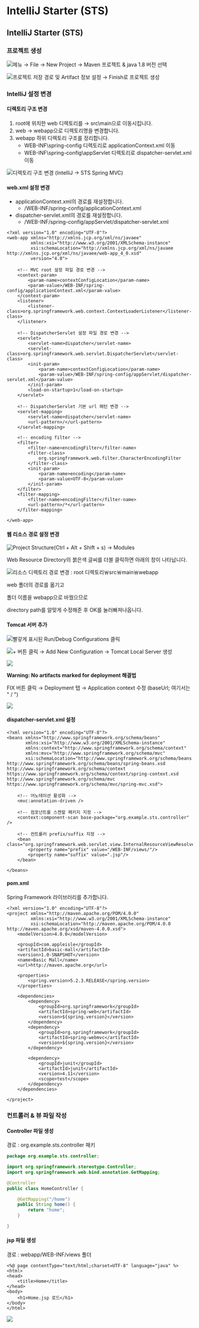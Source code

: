 # IntelliJ Starter (STS)

## IntelliJ Starter (STS)

### 프로젝트 생성

![메뉴 → File → New Project → Maven 프로젝트 & java 1.8 버전 선택](https://files.gitbook.com/v0/b/gitbook-28427.appspot.com/o/assets%2F-MXegyfBR1nI\_53AOjXG%2F-MXetwhXV3EJGKlu27U3%2F-MXgbd30tMtVnBZBQjIn%2Fimage.png?alt=media\&token=12b14775-30ba-4d06-9f9b-a2a6d5b5e469)

![프로젝트 저장 경로 및 Artifact 정보 설정 → Finish로 프로젝트 생성](https://files.gitbook.com/v0/b/gitbook-28427.appspot.com/o/assets%2F-MXegyfBR1nI\_53AOjXG%2F-MXetwhXV3EJGKlu27U3%2F-MXgc4RK-K58QdiKtz-B%2Fimage.png?alt=media\&token=03de7f6d-feb0-488f-b537-f47a051fcd4d)

### IntelliJ 설정 변경

#### 디렉토리 구조 변경

1. root에 위치한 web 디렉토리를 → src\main으로 이동시킵니다.
2. web → webapp으로 디렉토리명을 변경합니다.
3. webapp 하위 디렉토리 구조를 정리합니다.
   * WEB-INF\spring-config 디렉토리로 applicationContext.xml 이동
   * WEB-INF\spring-config\appServlet 디렉토리로 dispatcher-servlet.xml 이동

![디렉토리 구조 변경 (IntelliJ → STS Spring MVC)](https://files.gitbook.com/v0/b/gitbook-28427.appspot.com/o/assets%2F-MXegyfBR1nI\_53AOjXG%2F-MXge0vCdVdHzH6r0BYy%2F-MXgfC7qHNzsRsRHQxBi%2Fimage.png?alt=media\&token=45aefcd2-058e-4807-a903-2f86a5cbe6e6)

#### web.xml 설정 변경

* applicationContext.xml의 경로를 재설정합니다.
  * /WEB-INF/spring-config/applicationContext.xml
* dispatcher-servlet.xml의 경로를 재설정합니다.
  * /WEB-INF/spring-config/appServlet/dispatcher-servlet.xml

```markup
<?xml version="1.0" encoding="UTF-8"?>
<web-app xmlns="http://xmlns.jcp.org/xml/ns/javaee"
         xmlns:xsi="http://www.w3.org/2001/XMLSchema-instance"
         xsi:schemaLocation="http://xmlns.jcp.org/xml/ns/javaee http://xmlns.jcp.org/xml/ns/javaee/web-app_4_0.xsd"
         version="4.0">

    <!-- MVC root 설정 파일 경로 변경 -->
    <context-param>
        <param-name>contextConfigLocation</param-name>
        <param-value>/WEB-INF/spring-config/applicationContext.xml</param-value>
    </context-param>
    <listener>
        <listener-class>org.springframework.web.context.ContextLoaderListener</listener-class>
    </listener>

    <!-- DispatcherServlet 설정 파일 경로 변경 -->
    <servlet>
        <servlet-name>dispatcher</servlet-name>
        <servlet-class>org.springframework.web.servlet.DispatcherServlet</servlet-class>
        <init-param>
            <param-name>contextConfigLocation</param-name>
            <param-value>/WEB-INF/spring-config/appServlet/dispatcher-servlet.xml</param-value>
        </init-param>
        <load-on-startup>1</load-on-startup>
    </servlet>

    <!-- DispatcherServlet 기본 url 패턴 변경 -->
    <servlet-mapping>
        <servlet-name>dispatcher</servlet-name>
        <url-pattern>/</url-pattern>
    </servlet-mapping>

    <!-- encoding filter -->
    <filter>
        <filter-name>encodingFilter</filter-name>
        <filter-class>
            org.springframework.web.filter.CharacterEncodingFilter
        </filter-class>
        <init-param>
            <param-name>encoding</param-name>
            <param-value>UTF-8</param-value>
        </init-param>
    </filter>
    <filter-mapping>
        <filter-name>encodingFilter</filter-name>
        <url-pattern>/*</url-pattern>
    </filter-mapping>

</web-app>
```

#### 웹 리소스 경로 설정 변경

![Project Structure(Ctrl + Alt + Shift + s) → Modules](https://files.gitbook.com/v0/b/gitbook-28427.appspot.com/o/assets%2F-MXegyfBR1nI\_53AOjXG%2F-MXghX7mPaea6ME24Q5d%2F-MXghjbSzb8Y-w-k6\_I-%2Fimage.png?alt=media\&token=611c284f-918d-4c67-b22a-33763e449b70)

Web Resource Directory의 붉은색 글씨를 더블 클릭하면 아래의 창이 나타납니다.

![리소스 디렉토리 경로 변경 : root 디렉토리￦src￦main￦webapp](https://files.gitbook.com/v0/b/gitbook-28427.appspot.com/o/assets%2F-MXegyfBR1nI\_53AOjXG%2F-MXghX7mPaea6ME24Q5d%2F-MXgjV5J1oHll4tF9-UQ%2Fimage.png?alt=media\&token=f87be809-4ae4-4abe-89e6-d68a83cf5dec)

web 폴더의 경로를 옮기고

폴더 이름을 webapp으로 바꿨으므로

directory path를 알맞게 수정해준 후 OK를 눌러빠져나옵니다.

#### Tomcat 서버 추가

![빨갛게 표시된 Run/Debug Configurations 클릭](https://files.gitbook.com/v0/b/gitbook-28427.appspot.com/o/assets%2F-MXegyfBR1nI\_53AOjXG%2F-MXgli915AZyOjgZHaZ3%2F-MXgmG5SRYCM47E7iU3Z%2Fimage.png?alt=media\&token=cbdbdb03-c154-4486-baa6-003b17492b4f)

![+ 버튼 클릭 → Add New Configuration → Tomcat Local Server 생성](https://files.gitbook.com/v0/b/gitbook-28427.appspot.com/o/assets%2F-MXegyfBR1nI\_53AOjXG%2F-MXgli915AZyOjgZHaZ3%2F-MXgnqaVw9dZNoHdXY2I%2Fimage.png?alt=media\&token=80ed7b8d-2377-4176-a058-47ebb74860ae)

![](https://files.gitbook.com/v0/b/gitbook-28427.appspot.com/o/assets%2F-MXegyfBR1nI\_53AOjXG%2Fsync%2Fe63591477f751b5a076e0b09fe3460ffce4e1a2e.png?generation=1617809017415090\&alt=media)

**Warning: No artifacts marked for deployment 해결법**

FIX 버튼 클릭 → Deployment 탭 → Application context 수정 (baseUrl; 여기서는 " / ")

![](https://files.gitbook.com/v0/b/gitbook-28427.appspot.com/o/assets%2F-MXegyfBR1nI\_53AOjXG%2F-MXgoZZYtRmeFOAOYRH0%2F-MXgopZ1azxBTJvVPAzV%2Fimage.png?alt=media\&token=4864b4bf-0d9e-4f51-bbcd-c23ab872f623)

#### dispatcher-servlet.xml 설정

```markup
<?xml version="1.0" encoding="UTF-8"?>
<beans xmlns="http://www.springframework.org/schema/beans"
       xmlns:xsi="http://www.w3.org/2001/XMLSchema-instance"
       xmlns:context="http://www.springframework.org/schema/context"
       xmlns:mvc="http://www.springframework.org/schema/mvc"
       xsi:schemaLocation="http://www.springframework.org/schema/beans http://www.springframework.org/schema/beans/spring-beans.xsd http://www.springframework.org/schema/context https://www.springframework.org/schema/context/spring-context.xsd http://www.springframework.org/schema/mvc https://www.springframework.org/schema/mvc/spring-mvc.xsd">

    <!-- 어노테이션 활성화 -->
    <mvc:annotation-driven />

    <!-- 컴포넌트를 스캔할 패키지 지정 -->
    <context:component-scan base-package="org.example.sts.controller" />

    <!-- 컨트롤러 prefix/suffix 지정 -->
    <bean class="org.springframework.web.servlet.view.InternalResourceViewResolver">
        <property name="prefix" value="/WEB-INF/views/"/>
        <property name="suffix" value=".jsp"/>
    </bean>

</beans>
```

#### pom.xml

Spring Framework 라이브러리를 추가합니다.

```markup
<?xml version="1.0" encoding="UTF-8"?>
<project xmlns="http://maven.apache.org/POM/4.0.0"
         xmlns:xsi="http://www.w3.org/2001/XMLSchema-instance"
         xsi:schemaLocation="http://maven.apache.org/POM/4.0.0 http://maven.apache.org/xsd/maven-4.0.0.xsd">
    <modelVersion>4.0.0</modelVersion>

    <groupId>com.appleisle</groupId>
    <artifactId>basic-mall</artifactId>
    <version>1.0-SNAPSHOT</version>
    <name>Basic Mall</name>
    <url>http://maven.apache.org</url>

    <properties>
        <spring.version>5.2.3.RELEASE</spring.version>
    </properties>

    <dependencies>
        <dependency>
            <groupId>org.springframework</groupId>
            <artifactId>spring-web</artifactId>
            <version>${spring.version}</version>
        </dependency>
        <dependency>
            <groupId>org.springframework</groupId>
            <artifactId>spring-webmvc</artifactId>
            <version>${spring.version}</version>
        </dependency>

        <dependency>
            <groupId>junit</groupId>
            <artifactId>junit</artifactId>
            <version>4.11</version>
            <scope>test</scope>
        </dependency>
    </dependencies>

</project>
```

### 컨트롤러 & 뷰 파일 작성

#### Controller 파일 생성

경로 : org.example.sts.controller 패키

```java
package org.example.sts.controller;

import org.springframework.stereotype.Controller;
import org.springframework.web.bind.annotation.GetMapping;

@Controller
public class HomeController {

    @GetMapping("/home")
    public String home() {
        return "home";
    }

}
```

#### jsp 파일 생성

경로 : webapp/WEB-INF/views 폴더

```markup
<%@ page contentType="text/html;charset=UTF-8" language="java" %>
<html>
<head>
    <title>Home</title>
</head>
<body>
    <h1>Home.jsp 로드</h1>
</body>
</html>
```

![](https://files.gitbook.com/v0/b/gitbook-28427.appspot.com/o/assets%2F-MXegyfBR1nI\_53AOjXG%2Fsync%2F518d8e5d22b3c9dfec96ee37bb0db12c2f7d9d52.png?generation=1617809016859612\&alt=media)
